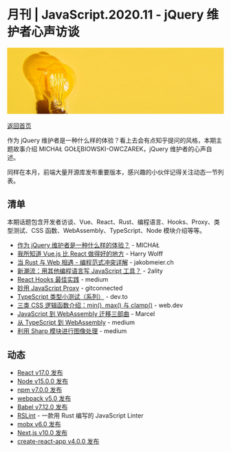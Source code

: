 # 月刊 | JavaScript.2020.11 - jQuery 维护者心声访谈

![Teaser](./img/11.jpg "Teaser")

[返回首页](https://github.com/hijiangtao/javascript-articles-monthly)

作为 jQuery 维护者是一种什么样的体验？看上去会有点知乎提问的风格，本期主题故事介绍 MICHAŁ GOŁĘBIOWSKI-OWCZAREK，jQuery 维护者的心声自述。

同样在本月，前端大量开源库发布重要版本，感兴趣的小伙伴记得关注动态一节列表。

## 清单

本期话题包含开发者访谈、Vue、React、Rust、编程语言、Hooks、Proxy、类型测试、CSS 函数、WebAssembly、TypeScript、Node 模块介绍等等。

* [作为 jQuery 维护者是一种什么样的体验？](https://github.com/readme/michal-golebiowski-owczarek) - MICHAŁ
* [我所知道 Vue.js 比 React 做得好的地方](https://hswolff.com/blog/what-vuejs-does-better-than-react/) - Harry Wolff
* [当 Rust 与 Web 相遇 - 编程范式冲突详解](https://www.jakobmeier.ch/blogging/Rust_on_the_Web.html) - jakobmeier.ch
* [新潮流：用其他编程语言写 JavaScript 工具？](https://2ality.com/2020/10/js-plus-other-languages.html) - 2ality
* [React Hooks 最佳实践](https://blog.bitsrc.io/best-practices-with-react-hooks-69d7e4af69a7) - medium
* [妙用 JavaScript Proxy](https://levelup.gitconnected.com/the-amazing-power-of-javascript-proxies-aa27c6d06bcb) - gitconnected
* [TypeScript 类型小测试（系列）](https://dev.to/typescript/type-treat-challenge-1-829) - dev.to
* [三类 CSS 逻辑函数介绍：min(), max() 与 clamp()](https://web.dev/min-max-clamp/) - web.dev
* [JavaScript 到 WebAssembly 迁移三部曲](https://engineering.q42.nl/webassembly/) - Marcel
* [从 TypeScript 到 WebAssembly](https://blog.bitsrc.io/typescript-to-webassembly-the-what-the-how-and-the-why-3916a2561d37) - medium
* [利用 Sharp 模块进行图像处理](https://medium.com/better-programming/sharp-high-performance-node-js-image-processing-library-3f04df66c722) - medium

## 动态

* [React v17.0 发布](https://reactjs.org/blog/2020/10/20/react-v17.html)
* [Node v15.0.0 发布](https://medium.com/@nodejs/node-js-v15-0-0-is-here-deb00750f278)
* [npm v7.0.0 发布](https://github.blog/2020-10-13-presenting-v7-0-0-of-the-npm-cli/)
* [webpack v5.0 发布](https://webpack.js.org/blog/2020-10-10-webpack-5-release/)
* [Babel v7.12.0 发布](https://babeljs.io/blog/2020/10/15/7.12.0)
* [RSLint](https://github.com/RDambrosio016/RSLint) - 一款用 Rust 编写的 JavaScript Linter
* [mobx v6.0 发布](https://michel.codes/blogs/mobx6)
* [Next.js v10.0 发布](https://nextjs.org/blog/next-10)
* [create-react-app v4.0.0 发布](https://github.com/facebook/create-react-app/blob/master/CHANGELOG.md#400-2020-10-23)
